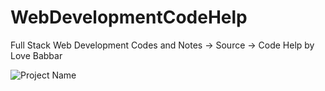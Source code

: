 # WebDevelopmentCodeHelp
Full Stack Web Development Codes and Notes -> Source -> Code Help by Love Babbar 

![Project Name](https://user-images.githubusercontent.com/121122397/213859659-b1953d8d-74a4-4bfe-b2a1-e39528a3c7e1.gif)
